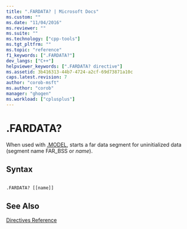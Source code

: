 ```yaml
---
title: ".FARDATA? | Microsoft Docs"
ms.custom: ""
ms.date: "11/04/2016"
ms.reviewer: ""
ms.suite: ""
ms.technology: ["cpp-tools"]
ms.tgt_pltfrm: ""
ms.topic: "reference"
f1_keywords: [".FARDATA?"]
dev_langs: ["C++"]
helpviewer_keywords: [".FARDATA? directive"]
ms.assetid: 3b416313-44b7-4724-a2cf-69d73871a10c
caps.latest.revision: 7
author: "corob-msft"
ms.author: "corob"
manager: "ghogen"
ms.workload: ["cplusplus"]
---
```

# .FARDATA?
When used with [.MODEL](../../assembler/masm/dot-model.md), starts a far data segment for uninitialized data (segment name FAR_BSS or *name*).  
  
## Syntax  
  
```  
  
.FARDATA? [[name]]  
```  
  
## See Also  
 [Directives Reference](../../assembler/masm/directives-reference.md)